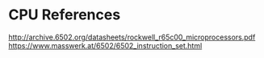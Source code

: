 # CPU References
http://archive.6502.org/datasheets/rockwell_r65c00_microprocessors.pdf
https://www.masswerk.at/6502/6502_instruction_set.html

